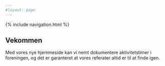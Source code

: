 ```yaml
---
#layout: page
---
```



{% include navigation.html %}

## Vekommen

Med vores nye hjemmeside kan vi nemt dokumentere aktivitetstimer i foreningen, og det er garanteret at vores referater altid er til at finde igen.
